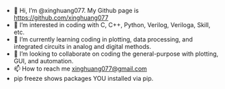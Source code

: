 - 👋 Hi, I’m @xinghuang077. My Github page is https://github.com/xinghuang077
- 👀 I’m interested in coding with C, C++, Python, Verilog, Veriloga, Skill, etc.
- 🌱 I’m currently learning coding in plotting, data processing, and integrated circuits in analog and digital methods.
- 💞️ I’m looking to collaborate on coding the general-purpose with plotting, GUI, and automation.
- 📫 How to reach me xinghuang077@gmail.com
- pip freeze shows packages YOU installed via pip.

<!---
xinghuang077/xinghuang077 is a ✨ special ✨ repository because its `README.md` (this file) appears on your GitHub profile.
You can click the Preview link to take a look at your changes.
--->

